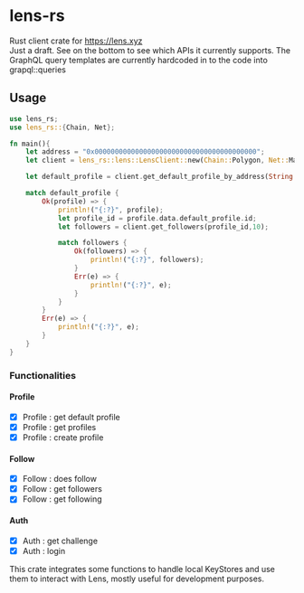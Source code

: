 # lens-rs

Rust client crate for https://lens.xyz  
Just a draft. See on the bottom to see which APIs it currently supports.
The GraphQL query templates are currently hardcoded in to the code into grapql::queries
## Usage

```Rust
use lens_rs;
use lens_rs::{Chain, Net};

fn main(){
    let address = "0x0000000000000000000000000000000000000000";
    let client = lens_rs::lens::LensClient::new(Chain::Polygon, Net::Main);

    let default_profile = client.get_default_profile_by_address(String::from(address));

    match default_profile {
        Ok(profile) => {
            println!("{:?}", profile);
            let profile_id = profile.data.default_profile.id;
            let followers = client.get_followers(profile_id,10);

            match followers {
                Ok(followers) => {
                    println!("{:?}", followers);
                }
                Err(e) => {
                    println!("{:?}", e);
                }
            }
        }
        Err(e) => {
            println!("{:?}", e);
        }
    }
}
```

### Functionalities

#### Profile
- [X] Profile : get default profile
- [X] Profile : get profiles
- [X] Profile : create profile
#### Follow
- [X] Follow  : does follow
- [X] Follow  : get followers
- [X] Follow  : get following 
#### Auth
- [X] Auth    : get challenge
- [X] Auth    : login

This crate integrates some functions to handle local KeyStores and use them to interact with Lens, mostly useful for development purposes.
